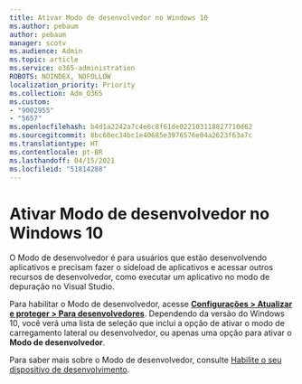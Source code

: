 ```yaml
---
title: Ativar Modo de desenvolvedor no Windows 10
ms.author: pebaum
author: pebaum
manager: scotv
ms.audience: Admin
ms.topic: article
ms.service: o365-administration
ROBOTS: NOINDEX, NOFOLLOW
localization_priority: Priority
ms.collection: Adm_O365
ms.custom:
- "9002955"
- "5657"
ms.openlocfilehash: b4d1a2242a7c4e6c8f61de022103118827710d62
ms.sourcegitcommit: 8bc60ec34bc1e40685e3976576e04a2623f63a7c
ms.translationtype: HT
ms.contentlocale: pt-BR
ms.lasthandoff: 04/15/2021
ms.locfileid: "51814288"
---
```

# <a name="enable-developer-mode-in-windows-10"></a>Ativar Modo de desenvolvedor no Windows 10

O Modo de desenvolvedor é para usuários que estão desenvolvendo aplicativos e precisam fazer o sideload de aplicativos e acessar outros recursos de desenvolvedor, como executar um aplicativo no modo de depuração no Visual Studio.

Para habilitar o Modo de desenvolvedor, acesse **[Configurações > Atualizar e proteger > Para desenvolvedores](ms-settings:developers?activationSource=GetHelp)**. Dependendo da versão do Windows 10, você verá uma lista de seleção que inclui a opção de ativar o modo de carregamento lateral ou desenvolvedor, ou apenas uma opção para ativar o **Modo de desenvolvedor**.

Para saber mais sobre o Modo de desenvolvedor, consulte [Habilite o seu dispositivo de desenvolvimento](https://docs.microsoft.com/windows/uwp/get-started/enable-your-device-for-development).
